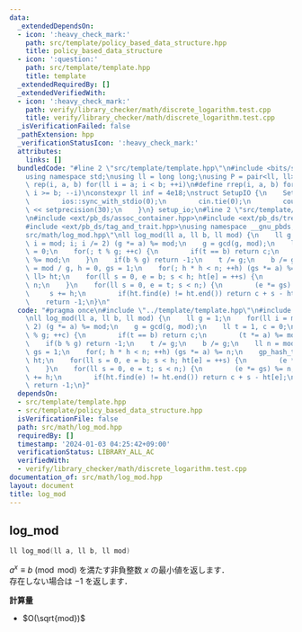 ```yaml
---
data:
  _extendedDependsOn:
  - icon: ':heavy_check_mark:'
    path: src/template/policy_based_data_structure.hpp
    title: policy_based_data_structure
  - icon: ':question:'
    path: src/template/template.hpp
    title: template
  _extendedRequiredBy: []
  _extendedVerifiedWith:
  - icon: ':heavy_check_mark:'
    path: verify/library_checker/math/discrete_logarithm.test.cpp
    title: verify/library_checker/math/discrete_logarithm.test.cpp
  _isVerificationFailed: false
  _pathExtension: hpp
  _verificationStatusIcon: ':heavy_check_mark:'
  attributes:
    links: []
  bundledCode: "#line 2 \"src/template/template.hpp\"\n#include <bits/stdc++.h>\n\
    using namespace std;\nusing ll = long long;\nusing P = pair<ll, ll>;\n#define\
    \ rep(i, a, b) for(ll i = a; i < b; ++i)\n#define rrep(i, a, b) for(ll i = a;\
    \ i >= b; --i)\nconstexpr ll inf = 4e18;\nstruct SetupIO {\n    SetupIO() {\n\
    \        ios::sync_with_stdio(0);\n        cin.tie(0);\n        cout << fixed\
    \ << setprecision(30);\n    }\n} setup_io;\n#line 2 \"src/template/policy_based_data_structure.hpp\"\
    \n#include <ext/pb_ds/assoc_container.hpp>\n#include <ext/pb_ds/tree_policy.hpp>\n\
    #include <ext/pb_ds/tag_and_trait.hpp>\nusing namespace __gnu_pbds;\n#line 4 \"\
    src/math/log_mod.hpp\"\nll log_mod(ll a, ll b, ll mod) {\n    ll g = 1;\n    for(ll\
    \ i = mod; i; i /= 2) (g *= a) %= mod;\n    g = gcd(g, mod);\n    ll t = 1, c\
    \ = 0;\n    for(; t % g; ++c) {\n        if(t == b) return c;\n        (t *= a)\
    \ %= mod;\n    }\n    if(b % g) return -1;\n    t /= g;\n    b /= g;\n    ll n\
    \ = mod / g, h = 0, gs = 1;\n    for(; h * h < n; ++h) (gs *= a) %= n;\n    gp_hash_table<ll,\
    \ ll> ht;\n    for(ll s = 0, e = b; s < h; ht[e] = ++s) {\n        (e *= a) %=\
    \ n;\n    }\n    for(ll s = 0, e = t; s < n;) {\n        (e *= gs) %= n;\n   \
    \     s += h;\n        if(ht.find(e) != ht.end()) return c + s - ht[e];\n    }\n\
    \    return -1;\n}\n"
  code: "#pragma once\n#include \"../template/template.hpp\"\n#include \"../template/policy_based_data_structure.hpp\"\
    \nll log_mod(ll a, ll b, ll mod) {\n    ll g = 1;\n    for(ll i = mod; i; i /=\
    \ 2) (g *= a) %= mod;\n    g = gcd(g, mod);\n    ll t = 1, c = 0;\n    for(; t\
    \ % g; ++c) {\n        if(t == b) return c;\n        (t *= a) %= mod;\n    }\n\
    \    if(b % g) return -1;\n    t /= g;\n    b /= g;\n    ll n = mod / g, h = 0,\
    \ gs = 1;\n    for(; h * h < n; ++h) (gs *= a) %= n;\n    gp_hash_table<ll, ll>\
    \ ht;\n    for(ll s = 0, e = b; s < h; ht[e] = ++s) {\n        (e *= a) %= n;\n\
    \    }\n    for(ll s = 0, e = t; s < n;) {\n        (e *= gs) %= n;\n        s\
    \ += h;\n        if(ht.find(e) != ht.end()) return c + s - ht[e];\n    }\n   \
    \ return -1;\n}"
  dependsOn:
  - src/template/template.hpp
  - src/template/policy_based_data_structure.hpp
  isVerificationFile: false
  path: src/math/log_mod.hpp
  requiredBy: []
  timestamp: '2024-01-03 04:25:42+09:00'
  verificationStatus: LIBRARY_ALL_AC
  verifiedWith:
  - verify/library_checker/math/discrete_logarithm.test.cpp
documentation_of: src/math/log_mod.hpp
layout: document
title: log_mod
---
```


## log_mod

```cpp
ll log_mod(ll a, ll b, ll mod)
```

$a^x \equiv b \pmod{\mathrm{mod}}$ を満たす非負整数 $x$ の最小値を返します．<br>
存在しない場合は $-1$ を返します．

**計算量**

- $O(\sqrt{mod})$
